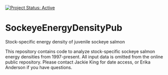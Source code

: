  [![Project Status: Active](https://www.repostatus.org/badges/latest/active.svg)](https://www.repostatus.org/#active)

# SockeyeEnergyDensityPub
 Stock-specific energy density of juvenile sockeye salmon

This repository contains code to analyze stock-specific sockeye salmon energy densities from 1997-present.
All input data is omitted from the online public repository. Please contact Jackie King for date access, or Erika Anderson if you have questions.
